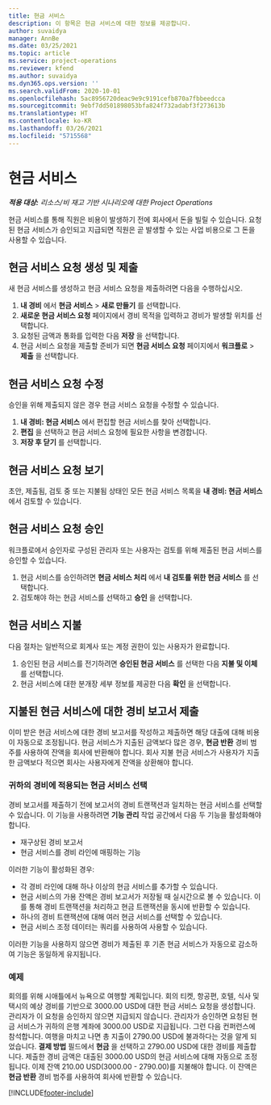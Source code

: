 ```yaml
---
title: 현금 서비스
description: 이 항목은 현금 서비스에 대한 정보를 제공합니다.
author: suvaidya
manager: AnnBe
ms.date: 03/25/2021
ms.topic: article
ms.service: project-operations
ms.reviewer: kfend
ms.author: suvaidya
ms.dyn365.ops.version: ''
ms.search.validFrom: 2020-10-01
ms.openlocfilehash: 5ac8956720deac9e9c9191cefb870a7fbbeedcca
ms.sourcegitcommit: 9ebf7dd501898053bfa824f732adabf3f273613b
ms.translationtype: HT
ms.contentlocale: ko-KR
ms.lasthandoff: 03/26/2021
ms.locfileid: "5715568"
---
```

# <a name="cash-advance"></a>현금 서비스

_**적용 대상:** 리소스/비 재고 기반 시나리오에 대한 Project Operations_

현금 서비스를 통해 직원은 비용이 발생하기 전에 회사에서 돈을 빌릴 수 있습니다. 요청된 현금 서비스가 승인되고 지급되면 직원은 곧 발생할 수 있는 사업 비용으로 그 돈을 사용할 수 있습니다. 

## <a name="create-and-submit-a-cash-advance-request"></a>현금 서비스 요청 생성 및 제출
새 현금 서비스를 생성하고 현금 서비스 요청을 제출하려면 다음을 수행하십시오. 

1. **내 경비** 에서 **현금 서비스** > **새로 만들기** 를 선택합니다. 
2. **새로운 현금 서비스 요청** 페이지에서 경비 목적을 입력하고 경비가 발생할 위치를 선택합니다.
3. 요청된 금액과 통화를 입력한 다음 **저장** 을 선택합니다. 
4. 현금 서비스 요청을 제출할 준비가 되면 **현금 서비스 요청** 페이지에서 **워크플로** > **제출** 을 선택합니다.

## <a name="modify-a-cash-advance-request"></a>현금 서비스 요청 수정

승인을 위해 제출되지 않은 경우 현금 서비스 요청을 수정할 수 있습니다.

1. **내 경비: 현금 서비스** 에서 편집할 현금 서비스를 찾아 선택합니다.
2. **편집** 을 선택하고 현금 서비스 요청에 필요한 사항을 변경합니다. 
3. **저장 후 닫기** 를 선택합니다.


## <a name="view-cash-advance-requests"></a>현금 서비스 요청 보기
초안, 제출됨, 검토 중 또는 지불됨 상태인 모든 현금 서비스 목록을 **내 경비: 현금 서비스** 에서 검토할 수 있습니다. 

## <a name="approve-cash-advance-requests"></a>현금 서비스 요청 승인

워크플로에서 승인자로 구성된 관리자 또는 사용자는 검토를 위해 제출된 현금 서비스를 승인할 수 있습니다. 

1. 현금 서비스를 승인하려면 **현금 서비스 처리** 에서 **내 검토를 위한 현금 서비스** 를 선택합니다.
2. 검토해야 하는 현금 서비스를 선택하고 **승인** 을 선택합니다.  

## <a name="pay-cash-advances"></a>현금 서비스 지불 
다음 절차는 일반적으로 회계사 또는 계정 권한이 있는 사용자가 완료합니다.

1. 승인된 현금 서비스를 전기하려면 **승인된 현금 서비스** 를 선택한 다음 **지불 및 이체** 를 선택합니다.  
2. 현금 서비스에 대한 분개장 세부 정보를 제공한 다음 **확인** 을 선택합니다. 

## <a name="submit-an-expense-report-against-a-paid-cash-advance"></a>지불된 현금 서비스에 대한 경비 보고서 제출 

이미 받은 현금 서비스에 대한 경비 보고서를 작성하고 제출하면 해당 대출에 대해 비용이 자동으로 조정됩니다. 현금 서비스가 지출된 금액보다 많은 경우, **현금 반환** 경비 범주를 사용하여 잔액을 회사에 반환해야 합니다. 회사 지불 현금 서비스가 사용자가 지출한 금액보다 적으면 회사는 사용자에게 잔액을 상환해야 합니다. 

### <a name="select-cash-advances-that-apply-to-your-expenses"></a>귀하의 경비에 적용되는 현금 서비스 선택
경비 보고서를 제출하기 전에 보고서의 경비 트랜잭션과 일치하는 현금 서비스를 선택할 수 있습니다. 이 기능을 사용하려면 **기능 관리** 작업 공간에서 다음 두 기능을 활성화해야 합니다.

  - 재구상된 경비 보고서
  - 현금 서비스를 경비 라인에 매핑하는 기능
 
 이러한 기능이 활성화된 경우:
 
  - 각 경비 라인에 대해 하나 이상의 현금 서비스를 추가할 수 있습니다.
  - 현금 서비스의 가용 잔액은 경비 보고서가 저장될 때 실시간으로 볼 수 있습니다. 이를 통해 경비 트랜잭션을 처리하고 현금 트랜잭션을 동시에 반환할 수 있습니다.
  - 하나의 경비 트랜잭션에 대해 여러 현금 서비스를 선택할 수 있습니다.
  - 현금 서비스 조정 데이터는 쿼리를 사용하여 사용할 수 있습니다. 
 
이러한 기능을 사용하지 않으면 경비가 제출된 후 기존 현금 서비스가 자동으로 감소하여 기능은 동일하게 유지됩니다.

### <a name="example"></a>예제 
회의를 위해 시애틀에서 뉴욕으로 여행할 계획입니다. 회의 티켓, 항공편, 호텔, 식사 및 택시의 예상 경비를 기반으로 3000.00 USD에 대한 현금 서비스 요청을 생성합니다. 관리자가 이 요청을 승인하지 않으면 지급되지 않습니다. 관리자가 승인하면 요청된 현금 서비스가 귀하의 은행 계좌에 3000.00 USD로 지급됩니다. 그런 다음 컨퍼런스에 참석합니다. 여행을 마치고 나면 총 지출이 2790.00 USD에 불과하다는 것을 알게 되었습니다. **결제 방법** 필드에서 **현금** 을 선택하고 2790.00 USD에 대한 경비를 제출합니다. 제출한 경비 금액은 대출된 3000.00 USD의 현금 서비스에 대해 자동으로 조정됩니다. 이제 잔액 210.00 USD(3000.00 - 2790.00)를 지불해야 합니다. 이 잔액은 **현금 반환** 경비 범주를 사용하여 회사에 반환할 수 있습니다.



[!INCLUDE[footer-include](../includes/footer-banner.md)]
